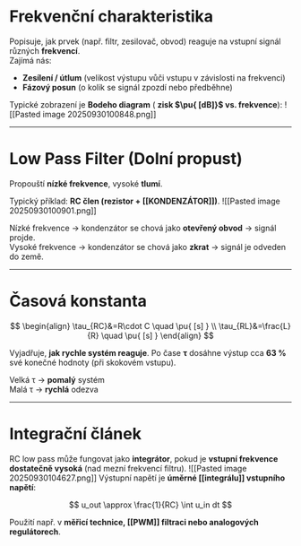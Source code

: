 # Frekvenční charakteristika

Popisuje, jak prvek (např. filtr, zesilovač, obvod) reaguje na vstupní signál různých **frekvencí**.  
Zajímá nás:

- **Zesílení / útlum** (velikost výstupu vůči vstupu v závislosti na frekvenci)
- **Fázový posun** (o kolik se signál zpozdí nebo předběhne)

Typické zobrazení je **Bodeho diagram** ( **zisk $\pu{ [dB]}$ vs. frekvence**):
![[Pasted image 20250930100848.png]] 

---

# Low Pass Filter (Dolní propust)

Propouští **nízké frekvence**, vysoké **tlumí**.

Typický příklad: **RC člen (rezistor + [[KONDENZÁTOR]])**.
![[Pasted image 20250930100901.png]]


Nízké frekvence → kondenzátor se chová jako **otevřený obvod** → signál projde.  
Vysoké frekvence → kondenzátor se chová jako **zkrat** → signál je odveden do země.

---

# Časová konstanta

$$  
\begin{align}  
\tau_{RC}&=R\cdot C \quad \pu{ [s] } \\  
\tau_{RL}&=\frac{L}{R} \quad \pu{ [s] }  
\end{align}  
$$

Vyjadřuje, **jak rychle systém reaguje**. Po čase **τ** dosáhne výstup cca **63 %** své konečné hodnoty (při skokovém vstupu).

Velká τ → **pomalý** systém  
Malá τ → **rychlá** odezva

---

# Integrační článek

RC low pass může fungovat jako **integrátor**, pokud je **vstupní frekvence dostatečně vysoká** (nad mezní frekvencí filtru).
![[Pasted image 20250930104627.png]]
Výstupní napětí je **úměrné [[integrálu]] vstupního napětí**:

$$
u_out \approx \frac{1}{RC} \int u_in dt
$$

Použití např. v **měřicí technice, [[PWM]] filtraci nebo analogových regulátorech**.
